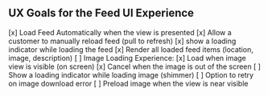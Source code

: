 ## UX Goals for the Feed UI Experience

[x] Load Feed Automatically when the view is presented
[x] Allow a customer to manually reload feed (pull to refresh)
[x] show a loading indicator while loading the feed
[x] Render all loaded feed items (location, image, description)
[ ] Image Loading Experience:
    [x] Load when image view is visible (on screen)
    [x] Cancel when the image is out of the screen
    [ ] Show a loading indicator while loading image (shimmer)
    [ ] Option to retry on image download error
    [ ] Preload image when the view is near visible
